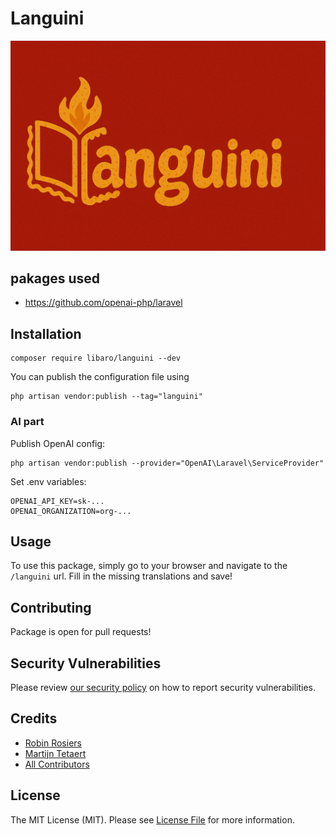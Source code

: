 # Languini

![Languini](src/public/image.png)

## pakages used
- https://github.com/openai-php/laravel

## Installation

```shell
composer require libaro/languini --dev
```

You can publish the configuration file using

```shell
php artisan vendor:publish --tag="languini"
```

### AI part

Publish OpenAI config:

```shell
php artisan vendor:publish --provider="OpenAI\Laravel\ServiceProvider"
```

Set .env variables:

```
OPENAI_API_KEY=sk-...
OPENAI_ORGANIZATION=org-...
```

## Usage

To use this package, simply go to your browser and navigate to the `/languini` url. Fill in the missing translations and save!

## Contributing

Package is open for pull requests!

## Security Vulnerabilities

Please review [our security policy](../../security/policy) on how to report security vulnerabilities.

## Credits

- [Robin Rosiers](https://github.com/RosiersRobin)
- [Martijn Tetaert](https://github.com/martijnlibaro)
- [All Contributors](../../contributors)

## License

The MIT License (MIT). Please see [License File](LICENSE.md) for more information.